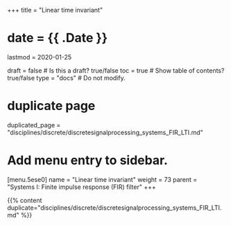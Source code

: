 +++
title = "Linear time invariant"

# date = {{ .Date }}
lastmod = 2020-01-25

draft = false  # Is this a draft? true/false
toc = true  # Show table of contents? true/false
type = "docs"  # Do not modify.

# duplicate page
duplicated_page = "disciplines/discrete/discretesignalprocessing_systems_FIR_LTI.md"

# Add menu entry to sidebar.
[menu.5ese0]
name = "Linear time invariant"
weight = 73
parent = "Systems I: Finite impulse response (FIR) filter"
+++

{{% content duplicate="disciplines/discrete/discretesignalprocessing_systems_FIR_LTI.md" %}}
